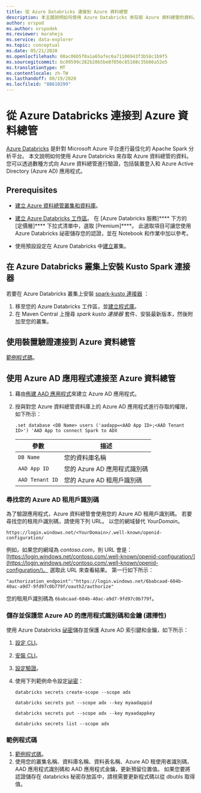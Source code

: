 ```yaml
---
title: 從 Azure Databricks 連接到 Azure 資料總管
description: 本主題說明如何使用 Azure Databricks 來存取 Azure 資料總管的資料。
author: orspod
ms.author: orspodek
ms.reviewer: maraheja
ms.service: data-explorer
ms.topic: conceptual
ms.date: 05/21/2020
ms.openlocfilehash: 08ac06b5f0a1a65afec6a71106943f3b58c1b9f5
ms.sourcegitcommit: bc09599c282b20b5be8f056c85188c35b66a52e5
ms.translationtype: MT
ms.contentlocale: zh-TW
ms.lasthandoff: 08/19/2020
ms.locfileid: "88610299"
---
```

# <a name="connect-to-azure-data-explorer-from-azure-databricks"></a>從 Azure Databricks 連接到 Azure 資料總管

[Azure Databricks](https://docs.microsoft.com/azure/azure-databricks/what-is-azure-databricks) 是針對 Microsoft Azure 平台進行最佳化的 Apache Spark 分析平台。 本文說明如何使用 Azure Databricks 來存取 Azure 資料總管的資料。 您可以透過數種方式向 Azure 資料總管進行驗證，包括裝置登入和 Azure Active Directory (Azure AD) 應用程式。
 
## <a name="prerequisites"></a>Prerequisites

- [建立 Azure 資料總管叢集和資料庫](create-cluster-database-portal.md)。
- [建立 Azure Databricks 工作區](/azure/azure-databricks/quickstart-create-databricks-workspace-portal#create-an-azure-databricks-workspace)。 在 [Azure Databricks 服務]**** 下方的 [定價層]**** 下拉式清單中，選取 [Premium]****。 此選取項目可讓您使用 Azure Databricks 祕密儲存您的認證，並在 Notebook 和作業中加以參考。

- 使用預設設定在 Azure Databricks 中[建立](https://docs.azuredatabricks.net/user-guide/clusters/create.html)叢集。

 ## <a name="install-the-kusto-spark-connector-on-your-azure-databricks-cluster"></a>在 Azure Databricks 叢集上安裝 Kusto Spark 連接器

若要在 Azure Databricks 叢集上安裝 [spark-kusto 連接器](https://mvnrepository.com/artifact/com.microsoft.azure.kusto/spark-kusto-connector) ：

1. 移至您的 Azure Databricks 工作區，並[建立程式庫](https://docs.azuredatabricks.net/user-guide/libraries.html#create-a-library)。
1. 在 Maven Central 上搜尋 *spark kusto 連接器* 套件、安裝最新版本，然後附加至您的叢集。 

## <a name="connect-to-azure-data-explorer-by-using-a-device-authentication"></a>使用裝置驗證連接到 Azure 資料總管

[範例程式碼](https://github.com/Azure/azure-kusto-spark/blob/master/samples/src/main/python/pyKusto.py)。

## <a name="connect-to-azure-data-explorer-by-using-an-azure-ad-app"></a>使用 Azure AD 應用程式連接至 Azure 資料總管

1. 藉由[佈建 AAD 應用程式](kusto/management/access-control/how-to-provision-aad-app.md)來建立 Azure AD 應用程式。
1. 授與對您 Azure 資料總管資料庫上的 Azure AD 應用程式進行存取的權限，如下所示：

    ```kusto
    .set database <DB Name> users ('aadapp=<AAD App ID>;<AAD Tenant ID>') 'AAD App to connect Spark to ADX
    ```

    | 參數 | 描述 |
    | - | - |
    | `DB Name` | 您的資料庫名稱 |
    | `AAD App ID` | 您的 Azure AD 應用程式識別碼 |
    | `AAD Tenant ID` | 您的 Azure AD 租用戶識別碼 |

### <a name="find-your-azure-ad-tenant-id"></a>尋找您的 Azure AD 租用戶識別碼

為了驗證應用程式，Azure 資料總管會使用您的 Azure AD 租用戶識別碼。 若要尋找您的租用戶識別碼，請使用下列 URL。 以您的網域替代 *YourDomain*。

```
https://login.windows.net/<YourDomain>/.well-known/openid-configuration/
```

例如，如果您的網域為 *contoso.com*，則 URL 會是：[https://login.windows.net/contoso.com/.well-known/openid-configuration/](https://login.windows.net/contoso.com/.well-known/openid-configuration/)。 選取此 URL 來查看結果。 第一行如下所示： 

```
"authorization_endpoint":"https://login.windows.net/6babcaad-604b-40ac-a9d7-9fd97c0b779f/oauth2/authorize"
```

您的租用戶識別碼為 `6babcaad-604b-40ac-a9d7-9fd97c0b779f`。 

### <a name="store-and-secure-your-azure-ad-app-id-and-key-optional"></a>儲存並保護您 Azure AD 的應用程式識別碼和金鑰 (選擇性)   

使用 Azure Databricks [祕密](https://docs.azuredatabricks.net/user-guide/secrets/index.html#secrets)儲存並保護 Azure AD 索引鍵和金鑰，如下所示：

1. [設定 CLI](https://docs.azuredatabricks.net/user-guide/dev-tools/databricks-cli.html#set-up-the-cli)。
1. [安裝 CLI](https://docs.azuredatabricks.net/user-guide/dev-tools/databricks-cli.html#install-the-cli)。 
1. [設定驗證](https://docs.azuredatabricks.net/user-guide/dev-tools/databricks-cli.html#set-up-authentication)。
1. 使用下列範例命令設定[祕密](https://docs.azuredatabricks.net/user-guide/secrets/index.html#secrets)：

    ```databricks secrets create-scope --scope adx```

    ```databricks secrets put --scope adx --key myaadappid```

    ```databricks secrets put --scope adx --key myaadappkey```

    ```databricks secrets list --scope adx```

### <a name="sample-code"></a>範例程式碼

1. [範例程式碼](https://github.com/Azure/azure-kusto-spark/blob/master/samples/src/main/python/pyKusto.py)。 
1. 使用您的叢集名稱、資料庫名稱、資料表名稱、Azure AD 租使用者識別碼、AAD 應用程式識別碼和 AAD 應用程式金鑰，更新預留位置值。 如果您要將認證儲存在 databricks 秘密存放區中，請視需要更新程式碼以從 dbutils 取得值。
